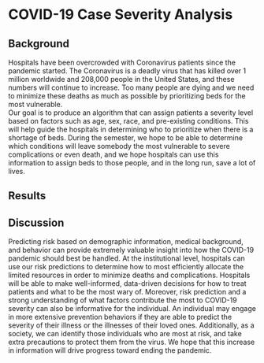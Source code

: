 # COVID-19 Case Severity Analysis

## Background
Hospitals have been overcrowded with Coronavirus patients since the pandemic started. The Coronavirus is a deadly virus that has killed over 1 million worldwide and 208,000 people in the United States, and these numbers will continue to increase. Too many people are dying and we need to minimize these deaths as much as possible by prioritizing beds for the most vulnerable.  
Our goal is to produce an algorithm that can assign patients a severity level based on factors such as age, sex, race, and pre-existing conditions. This will help guide the hospitals in determining who to prioritize when there is a shortage of beds. During the semester, we hope to be able to determine which conditions will leave somebody the most vulnerable to severe complications or even death, and we hope hospitals can use this information to assign beds to those people, and in the long run, save a lot of lives. 


## **Results**


## **Discussion**
Predicting risk based on demographic information, medical background, and behavior can provide extremely valuable insight into how the COVID-19 pandemic should best be handled. At the institutional level, hospitals can use our risk predictions to determine how to most efficiently allocate the limited resources in order to minimize deaths and complications. Hospitals will be able to make well-informed, data-driven decisions for how to treat patients and what to be the most wary of. Moreover, risk prediction and a strong understanding of what factors contribute the most to COVID-19 severity can also be informative for the individual. An individual may engage in more extensive prevention behaviors if they are able to predict the severity of their illness or the illnesses of their loved ones. Additionally, as a society, we can identify those individuals who are most at risk, and take extra precautions to protect them from the virus. We hope that this increase in information will drive progress toward ending the pandemic.
